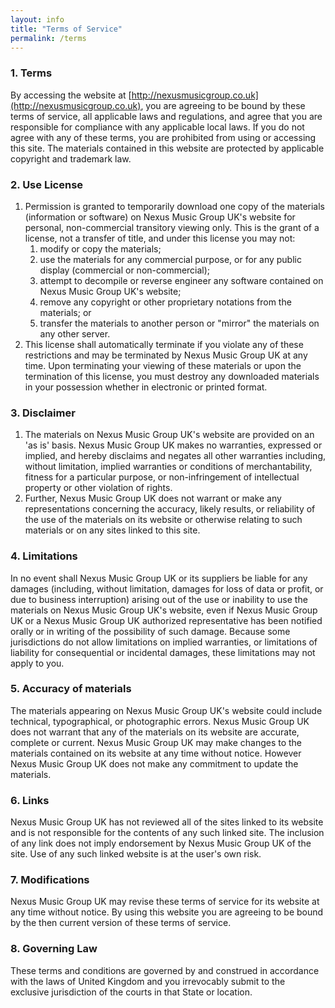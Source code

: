 ```yaml
---
layout: info
title: "Terms of Service"
permalink: /terms
---
```


<!-- https://getterms.io -->

### 1\. Terms

By accessing the website at [http://nexusmusicgroup.co.uk](http://nexusmusicgroup.co.uk), you are agreeing to be bound by these terms of service, all applicable laws and regulations, and agree that you are responsible for compliance with any applicable local laws. If you do not agree with any of these terms, you are prohibited from using or accessing this site. The materials contained in this website are protected by applicable copyright and trademark law.

### 2\. Use License

1.  Permission is granted to temporarily download one copy of the materials (information or software) on Nexus Music Group UK's website for personal, non-commercial transitory viewing only. This is the grant of a license, not a transfer of title, and under this license you may not:
    1.  modify or copy the materials;
    2.  use the materials for any commercial purpose, or for any public display (commercial or non-commercial);
    3.  attempt to decompile or reverse engineer any software contained on Nexus Music Group UK's website;
    4.  remove any copyright or other proprietary notations from the materials; or
    5.  transfer the materials to another person or "mirror" the materials on any other server.
2.  This license shall automatically terminate if you violate any of these restrictions and may be terminated by Nexus Music Group UK at any time. Upon terminating your viewing of these materials or upon the termination of this license, you must destroy any downloaded materials in your possession whether in electronic or printed format.

### 3\. Disclaimer

1.  The materials on Nexus Music Group UK's website are provided on an 'as is' basis. Nexus Music Group UK makes no warranties, expressed or implied, and hereby disclaims and negates all other warranties including, without limitation, implied warranties or conditions of merchantability, fitness for a particular purpose, or non-infringement of intellectual property or other violation of rights.
2.  Further, Nexus Music Group UK does not warrant or make any representations concerning the accuracy, likely results, or reliability of the use of the materials on its website or otherwise relating to such materials or on any sites linked to this site.

### 4\. Limitations

In no event shall Nexus Music Group UK or its suppliers be liable for any damages (including, without limitation, damages for loss of data or profit, or due to business interruption) arising out of the use or inability to use the materials on Nexus Music Group UK's website, even if Nexus Music Group UK or a Nexus Music Group UK authorized representative has been notified orally or in writing of the possibility of such damage. Because some jurisdictions do not allow limitations on implied warranties, or limitations of liability for consequential or incidental damages, these limitations may not apply to you.

### 5\. Accuracy of materials

The materials appearing on Nexus Music Group UK's website could include technical, typographical, or photographic errors. Nexus Music Group UK does not warrant that any of the materials on its website are accurate, complete or current. Nexus Music Group UK may make changes to the materials contained on its website at any time without notice. However Nexus Music Group UK does not make any commitment to update the materials.

### 6\. Links

Nexus Music Group UK has not reviewed all of the sites linked to its website and is not responsible for the contents of any such linked site. The inclusion of any link does not imply endorsement by Nexus Music Group UK of the site. Use of any such linked website is at the user's own risk.

### 7\. Modifications

Nexus Music Group UK may revise these terms of service for its website at any time without notice. By using this website you are agreeing to be bound by the then current version of these terms of service.

### 8\. Governing Law

These terms and conditions are governed by and construed in accordance with the laws of United Kingdom and you irrevocably submit to the exclusive jurisdiction of the courts in that State or location.